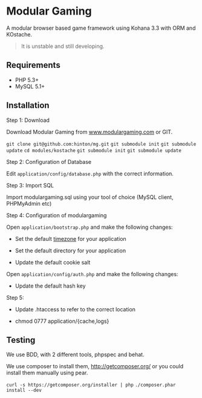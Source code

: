 # Modular Gaming

A modular browser based game framework using Kohana 3.3 with ORM and KOstache.

> It is unstable and still developing.

## Requirements

* PHP 5.3+
* MySQL 5.1+

## Installation

Step 1: Download

Download Modular Gaming from www.modulargaming.com or GIT.

`git clone git@github.com:hinton/mg.git`
`git submodule init`
`git submodule update`
`cd modules/kostache`
`git submodule init`
`git submodule update`


Step 2: Configuration of Database

Edit `application/config/database.php` with the correct information.

Step 3: Import SQL

Import modulargaming.sql using your tool of choice (MySQL client, PHPMyAdmin etc)

Step 4: Configuration of modulargaming

Open `application/bootstrap.php` and make the following changes: 

* Set the default [timezone](http://php.net/timezones) for your application

* Set the default directory for your application

* Update the default cookie salt

Open `application/config/auth.php` and make the following changes:

* Update the default hash key

Step 5:

* Update .htaccess to refer to the correct location

* chmod 0777 application/{cache,logs}

## Testing

We use BDD, with 2 different tools, phpspec and behat.

We use composer to install them, http://getcomposer.org/ or you could install them manually using pear.

`curl -s https://getcomposer.org/installer | php`
`./composer.phar install --dev`

